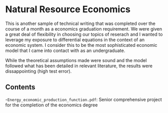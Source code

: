 # Natural Resource Economics

This is another sample of technical writing that was completed over the course of a month as a economics graduation requirement. We were given a great deal of flexibility in choosing our topics of reserach and I wanted to leverage my exposure to differential equations in the context of an economic system.  I consider this to be the most sophisticated economic model that I came into contact with as an undergraduate. 

While the theoretical assumptions made were sound and the model followed what has been detailed in relevant literature, the results were dissappointing (high test error). 

## Contents

-`Energy_economic_production_function.pdf`: Senior comprehensive project for the completion of the economics degree

